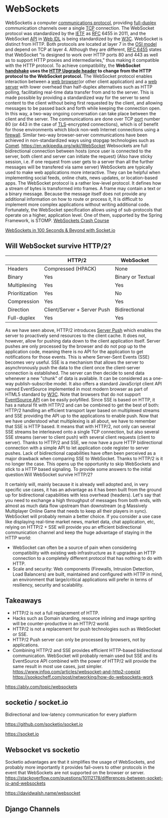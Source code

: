 # WebSockets

WebSocketis a computer [communications protocol](https://en.wikipedia.org/wiki/Communications_protocol), providing [full-duplex](https://en.wikipedia.org/wiki/Full-duplex) communication channels over a single [TCP](https://en.wikipedia.org/wiki/Transmission_Control_Protocol) connection. The WebSocket protocol was standardized by the [IETF](https://en.wikipedia.org/wiki/Internet_Engineering_Task_Force) as [RFC](https://en.wikipedia.org/wiki/Request_for_Comments) 6455 in 2011, and the WebSocket [API](https://en.wikipedia.org/wiki/Application_programming_interface) in [Web IDL](https://en.wikipedia.org/wiki/Web_IDL) is being standardized by the [W3C](https://en.wikipedia.org/wiki/World_Wide_Web_Consortium).
WebSocket is distinct from HTTP. Both protocols are located at layer 7 in the [OSI model](https://en.wikipedia.org/wiki/OSI_model) and depend on TCP at layer 4. Although they are different, [RFC 6455](https://tools.ietf.org/html/rfc6455) states that WebSocket "is designed to work over HTTP ports 80 and 443 as well as to support HTTP proxies and intermediaries," thus making it compatible with the HTTP protocol. To achieve compatibility, the **WebSocket [handshake](https://en.wikipedia.org/wiki/Handshaking) uses the [HTTP Upgrade header](https://en.wikipedia.org/wiki/HTTP/1.1_Upgrade_header) to change from the HTTP protocol to the WebSocket protocol.**
The WebSocket protocol enables interaction between a [web browser](https://en.wikipedia.org/wiki/Web_browser)(or other client application) and a [web server](https://en.wikipedia.org/wiki/Web_server) with lower overhead than half-duplex alternatives such as HTTP polling, facilitating real-time data transfer from and to the server. This is made possible by providing a standardized way for the server to send content to the client without being first requested by the client, and allowing messages to be passed back and forth while keeping the connection open. In this way, a two-way ongoing conversation can take place between the client and the server. The communications are done over TCP [port](https://en.wikipedia.org/wiki/Port_(computer_networking)) number 80 (or 443 in the case of [TLS](https://en.wikipedia.org/wiki/Transport_Layer_Security)-encrypted connections), which is of benefit for those environments which block non-web Internet connections using a [firewall](https://en.wikipedia.org/wiki/Firewall_(computing)). Similar two-way browser-server communications have been achieved in non-standardized ways using stopgap technologies such as [Comet](https://en.wikipedia.org/wiki/Comet_(programming)).
<https://en.wikipedia.org/wiki/WebSocket>
Websockets are full bidirectional connection between hosts (once user is connected to the server, both client and server can initiate the request) (Also have sticky session, i.e. if one request from user gets to a server than all the further messages will be transfered via same server)
WebSockets are typically used to make web applications more interactive. They can be helpful when implementing social feeds, online chats, news updates, or location-based apps.
The WebSocket protocol is a rather low-level protocol. It defines how a stream of bytes is transformed into frames. A frame may contain a text or a binary message. Because the message itself does not provide any additional information on how to route or process it, It is difficult to implement more complex applications without writing additional code. Fortunately, the WebSocket specification allows using of sub-protocols that operate on a higher, application level. One of them, supported by the Spring Framework, is STOMP.
[WebSockets Crash Course](https://www.youtube.com/watch?v=2Nt-ZrNP22A)

[WebSockets in 100 Seconds & Beyond with Socket.io](https://www.youtube.com/watch?v=1BfCnjr_Vjg&ab_channel=Fireship)

## Will WebSocket survive HTTP/2?

|               | HTTP/2                      | WebSocket         |
|----------------|-----------------------------|-------------------|
| Headers        | Compressed (HPACK)          | None              |
| Binary         | Yes                         | Binary or Textual |
| Multiplexing   | Yes                         | Yes               |
| Prioritization | Yes                         | No                |
| Compression    | Yes                         | Yes               |
| Direction      | Client/Server + Server Push | Bidirectional     |
| Full-duplex    | Yes                         | Yes               |
As we have seen above, HTTP/2 introduces [Server Push](https://en.wikipedia.org/wiki/Push_technology?oldformat=true) which enables the server to proactively send resources to the client cache. It does not, however, allow for pushing data down to the client application itself. Server pushes are only processed by the browser and do not pop up to the application code, meaning there is no API for the application to get notifications for those events.
This is where Server-Sent Events (SSE) becomes very useful. SSE is a mechanism that allows the server to asynchronously push the data to the client once the client-server connection is established. The server can then decide to send data whenever a new "chunk" of data is available. It can be considered as a one-way publish-subscribe model. It also offers a standard JavaScript client API named EventSource implemented in most modern browser as part of HTML5 standard by [W3C](https://www.w3.org/TR/eventsource/). Note that browsers that do not support [EventSource API](http://caniuse.com/#feat=eventsource) can be easily polyfilled.
Since SSE is based on HTTP, it has a natural fit with HTTP/2 and can be combined to get the best of both: HTTP/2 handling an efficient transport layer based on multiplexed streams and SSE providing the API up to the applications to enable push.
Now that we have understood what multiplexing is all about, we have to remember that SSE is HTTP based. It means that with HTTP/2, not only can several SSE streams be interleaved onto a single TCP connection, but also several SSE streams (server to client push) with several client requests (client to server). Thanks to HTTP/2 and SSE, we now have a pure HTTP bidirectional connection with a simple API to let application code register to server pushes. Lack of bidirectional capabilities have often been perceived as a major drawback when comparing SSE to WebSocket. Thanks to HTTP/2 is it no longer the case. This opens up the opportunity to skip WebSockets and stick to a HTTP based signaling.
To provide some answers to the initial question:Will WebSocket survive HTTP/2?

It certainly will, mainly because it is already well adopted and, in very specific use cases, it has an advantage as it has been built from the ground up for bidirectional capabilities with less overhead (headers). Let's say that you need to exchange a high throughput of messages from both ends, with almost as much data flow upstream than downstream (e.g Massively Multiplayer Online Game that needs to keep all their players in sync). WebSocket will probably remain a better choice.
If you consider a use case like displaying real-time market news, market data, chat application, etc, relying on HTTP/2 + SSE will provide you an efficient bidirectional communication channel and keep the huge advantage of staying in the HTTP world:

- WebSocket can often be a source of pain when considering compatibility with existing web infrastructure as it upgrades an HTTP connection to a completely different protocol that has nothing to do with HTTP.
- Scale and security: Web components (Firewalls, Intrusion Detection, Load Balancers) are built, maintained and configured with HTTP in mind, an environment that large/critical applications will prefer in terms of resiliency, security and scalability.

## Takeaways

- HTTP/2 is not a full replacement of HTTP.
- Hacks such as Domain sharding, resource inlining and image spriting will be counter-productive in an HTTP/2 world.
- HTTP/2 is not a replacement for push technologies such as WebSocket or SSE.
- HTTP/2 Push server can only be processed by browsers, not by applications.
- Combining HTTP/2 and SSE provides efficient HTTP-based bidirectional communication.
WebSocket will probably remain used but SSE and its EventSource API combined with the power of HTTP/2 will provide the same result in most use cases, just simpler.
<https://www.infoq.com/articles/websocket-and-http2-coexist>
<https://sookocheff.com/post/networking/how-do-websockets-work>

<https://ably.com/topic/websockets>

## socketio / socket.io

Bidirectional and low-latency communication for every platform

<https://github.com/socketio/socket.io>

<https://socket.io>

## Websocket vs socketio

Socketio advantages are that it simplifies the usage of WebSockets, and probably more importantly it provides fail-overs to other protocols in the event that WebSockets are not supported on the browser or server.
<https://stackoverflow.com/questions/10112178/differences-between-socket-io-and-websockets>

<https://davidwalsh.name/websocket>

## Django Channels
